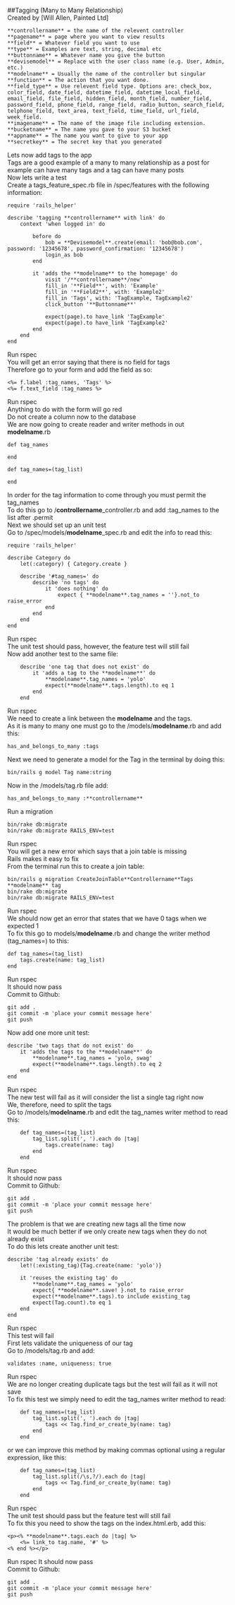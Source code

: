 ##Tagging (Many to Many Relationship)<br>
Created by [Will Allen, Painted Ltd]
<br>
```
**controllername** = the name of the relevent controller
**pagename** = page where you want to view results
**field** = Whatever field you want to use
**type** = Examples are text, string, decimal etc
**buttonname** = Whatever name you give the button
**devisemodel** = Replace with the user class name (e.g. User, Admin, etc.)
**modelname** = Usually the name of the controller but singular
**function** = The action that you want done.
**field_type** = Use relevent field type. Options are: check_box, color_field, date_field, datetime_field, datetime_local_field, email_field, file_field, hidden_field, month_field, number_field, password_field, phone_field, range_field, radio_button, search_field, telphone_field, text_area, text_field, time_field, url_field, week_field.
**imagename** = The name of the image file including extension.
**bucketname** = The name you gave to your S3 bucket
**appname** = The name you want to give to your app
**secretkey** = The secret key that you generated 
```
Lets now add tags to the app<br>
Tags are a good example of a many to many relationship as a post for example can have many tags and a tag can have many posts<br>
Now lets write a test<br>
Create a tags_feature_spec.rb file in /spec/features with the following information:<br>
```
require 'rails_helper'

describe 'tagging **controllername** with link' do
	context 'when logged in' do

		before do 
			bob = **Devisemodel**.create(email: 'bob@bob.com', password: '12345678', password_confirmation: '12345678')
			login_as bob
		end

		it 'adds the **modelname** to the homepage' do 
			visit '/**controllername**/new'
			fill_in '**Field**', with: 'Example'
			fill_in '**Field2**', with: 'Example2'
			fill_in 'Tags', with: 'TagExample, TagExample2'
			click_button '**Buttonname**'

			expect(page).to have_link 'TagExample'
			expect(page).to have_link 'TagExample2'
		end
	end 
end
```
Run rspec<br>
You will get an error saying that there is no field for tags<br>
Therefore go to your form and add the field as so:<br>
```
<%= f.label :tag_names, 'Tags' %>
<%= f.text_field :tag_names %>
```
Run rspec<br>
Anything to do with the form will go red<br>
Do not create a column now to the database<br>
We are now going to create reader and writer methods in out **modelname**.rb<br>
```
def tag_names
	
end

def tag_names=(tag_list)

end
```
In order for the tag information to come through you must permit the tag_names<br>
To do this go to /**controllername**_controller.rb and add :tag_names to the list after .permit<br>
Next we should set up an unit test<br>
Go to /spec/models/**modelname**_spec.rb and edit the info to read this:<br>
```
require 'rails_helper'

describe Category do
	let(:category) { Category.create }

	describe '#tag_names=' do 
		describe 'no tags' do
			it 'does nothing' do
				expect { **modelname**.tag_names = ''}.not_to raise_error
			end
		end
	end 
end
```
Run rspec<br>
The unit test should pass, however, the feature test will still fail<br>
Now add another test to the same file:<br>
```
	describe 'one tag that does not exist' do 
		it 'adds a tag to the **modelname**' do
			**modelname**.tag_names = 'yolo'
			expect(**modelname**.tags.length).to eq 1
		end
	end
```
Run rspec<br>
We need to create a link between the **modelname** and the tags.<br>
As it is many to many one must go to the /models/**modelname**.rb and add this:<br>
```
has_and_belongs_to_many :tags
```
Next we need to generate a model for the Tag in the terminal by doing this:<br>
```
bin/rails g model Tag name:string
```
Now in the /models/tag.rb file add:<br>
```
has_and_belongs_to_many :**controllername**
```
Run a migration<br>
```
bin/rake db:migrate
bin/rake db:migrate RAILS_ENV=test
```
Run rspec<br>
You will get a new error which says that a join table is missing<br>
Rails makes it easy to fix<br>
From the terminal run this to create a join table:<br>
```
bin/rails g migration CreateJoinTable**Controllername**Tags **modelname** tag
bin/rake db:migrate
bin/rake db:migrate RAILS_ENV=test
```
Run rspec<br>
We should now get an error that states that we have 0 tags when we expected 1<br>
To fix this go to models/**modelname**.rb and change the writer method (tag_names=) to this:<br>
```
def tag_names=(tag_list)
	tags.create(name: tag_list)
end
```
Run rspec<br>
It should now pass<br>
Commit to Github:<br>
```
git add .
git commit -m 'place your commit message here'
git push
```
Now add one more unit test:<br>
```
describe 'two tags that do not exist' do 
	it 'adds the tags to the **modelname**' do
		**modelname**.tag_names = 'yolo, swag'
		expect(**modelname**.tags.length).to eq 2
	end
end
```
Run rspec<br>
The new test will fail as it will consider the list a single tag right now<br>
We, therefore, need to split the tags<br>
Go to /models/**modelname**.rb and edit the tag_names writer method to read this:<br>
```
	def tag_names=(tag_list)
		tag_list.split(', ').each do |tag|
			tags.create(name: tag)
		end
	end
```
Run rspec<br>
It should now pass<br>
Commit to Github:<br>
```
git add .
git commit -m 'place your commit message here'
git push
```
The problem is that we are creating new tags all the time now<br>
It would be much better if we only create new tags when they do not already exist<br>
To do this lets create another unit test:<br>
```
describe 'tag already exists' do
	let!(:existing_tag){Tag.create(name: 'yolo')}
	
	it 'reuses the existing tag' do
		**modelname**.tag_names = 'yolo'
		expect{ **modelname**.save! }.not_to raise_error
		expect(**modelname**.tags).to include existing_tag
		expect(Tag.count).to eq 1
	end
end
```
Run rspec<br>
This test will fail<br>
First lets validate the uniqueness of our tag<br>
Go to /models/tag.rb and add:<br>
```
validates :name, uniqueness: true
```
Run rspec<br>
We are no longer creating duplicate tags but the test will fail as it will not save<br>
To fix this test we simply need to edit the tag_names writer method to read:<br>
```
	def tag_names=(tag_list)
		tag_list.split(', ').each do |tag|
			tags << Tag.find_or_create_by(name: tag)
		end
	end
```
or we can improve this method by making commas optional using a regular expression, like this:<br>
```
	def tag_names=(tag_list)
		tag_list.split(/\s,?/).each do |tag|
			tags << Tag.find_or_create_by(name: tag)
		end
	end
```
Run rspec<br>
The unit test should pass but the feature test will still fail<br>
To fix this you need to show the tags on the index.html.erb, add this:<br>
```
<p><% **modelname**.tags.each do |tag| %>
	<%= link_to tag.name, '#' %>
<% end %></p>
```
Run rspec
It should now pass<br>
Commit to Github:<br>
```
git add .
git commit -m 'place your commit message here'
git push
```